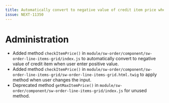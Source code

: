 ```yaml
---
title: Automatically convert to negative value of credit item price when user enter positive value
issue: NEXT-11350
---
```

# Administration
*  Added method `checkItemPrice()` in `module/sw-order/component/sw-order-line-items-grid/index.js` to automatically convert to negative value of credit item when user enter positive value.
*  Added method `checkItemPrice()` in `module/sw-order/component/sw-order-line-items-grid/sw-order-line-items-grid.html.twig` to apply method when user changes the input.
*  Deprecated method `getMaxItemPrice()` in `module/sw-order/component/sw-order-line-items-grid/index.js` for unused method.
